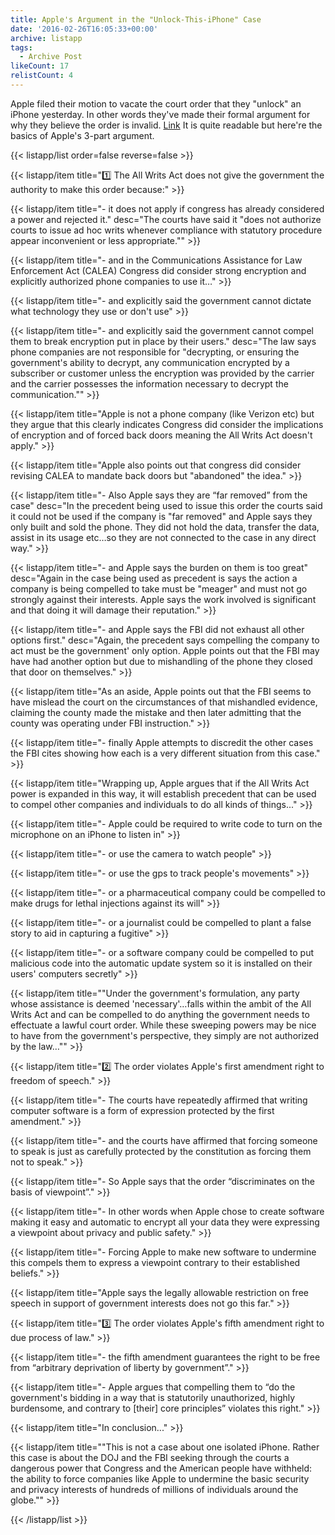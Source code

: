 ```yaml
---
title: Apple's Argument in the "Unlock-This-iPhone" Case
date: '2016-02-26T16:05:33+00:00'
archive: listapp
tags: 
  - Archive Post
likeCount: 17
relistCount: 4
---
```


Apple filed their motion to vacate the court order that they "unlock" an iPhone yesterday. In other words they've made their formal argument for why they believe the order is invalid. [Link](https://www.documentcloud.org/documents/2722199-5-15-MJ-00451-SP-USA-v-Black-Lexus-IS300.html) It is quite readable but here're the basics of Apple's 3-part argument.

<!--more-->

{{< listapp/list order=false reverse=false >}}

   {{< listapp/item title="1️⃣ The All Writs Act does not give the government the authority to make this order because:" >}}

   {{< listapp/item title="\- it does not apply if congress has already considered a power and rejected it."
      desc="The courts have said it \"does not authorize courts to issue ad hoc writs whenever compliance with statutory procedure appear inconvenient or less appropriate.\"" >}}

   {{< listapp/item title="\- and in the Communications Assistance for Law Enforcement Act (CALEA) Congress did consider strong encryption and explicitly authorized phone companies to use it…" >}}

   {{< listapp/item title="\- and explicitly said the government cannot dictate what technology they use or don't use" >}}

   {{< listapp/item title="\- and explicitly said the government cannot compel them to break encryption put in place by their users."
      desc="The law says phone companies are not responsible for \"decrypting, or ensuring the government's ability to decrypt, any communication encrypted by a subscriber or customer unless the encryption was provided by the carrier and the carrier possesses the information necessary to decrypt the communication.\"" >}}

   {{< listapp/item title="Apple is not a phone company (like Verizon etc) but they argue that this clearly indicates Congress did consider the implications of encryption and of forced back doors meaning the All Writs Act doesn't apply." >}}

   {{< listapp/item title="Apple also points out that congress did consider revising CALEA to mandate back doors but \"abandoned\" the idea." >}}

   {{< listapp/item title="\- Also Apple says they are “far removed” from the case"
      desc="In the precedent being used to issue this order the courts said it could not be used if the company is \"far removed\" and Apple says they only built and sold the phone. They did not hold the data, transfer the data, assist in its usage etc…so they are not connected to the case in any direct way." >}}

   {{< listapp/item title="\- and Apple says the burden on them is too great"
      desc="Again in the case being used as precedent is says the action a company is being compelled to take must be \"meager\" and must not go strongly against their interests. Apple says the work involved is significant and that doing it will damage their reputation." >}}

   {{< listapp/item title="\- and Apple says the FBI did not exhaust all other options first."
      desc="Again, the precedent says compelling the company to act must be the government' only option. Apple points out that the FBI may have had another option but due to mishandling of the phone they closed that door on themselves." >}}

   {{< listapp/item title="As an aside, Apple points out that the FBI seems to have mislead the court on the circumstances of that mishandled evidence, claiming the county made the mistake and then later admitting that the county was operating under FBI instruction." >}}

   {{< listapp/item title="\- finally Apple attempts to discredit the other cases the FBI cites showing how each is a very different situation from this case." >}}

   {{< listapp/item title="Wrapping up, Apple argues that if the All Writs Act power is expanded in this way, it will establish precedent that can be used to compel other companies and individuals to do all kinds of things..." >}}

   {{< listapp/item title="\- Apple could be required to write code to turn on the microphone on an iPhone to listen in" >}}

   {{< listapp/item title="\- or use the camera to watch people" >}}

   {{< listapp/item title="\- or use the gps to track people's movements" >}}

   {{< listapp/item title="\- or a pharmaceutical company could be compelled to make drugs for lethal injections against its will" >}}

   {{< listapp/item title="\- or a journalist could be compelled to plant a false story to aid in capturing a fugitive" >}}

   {{< listapp/item title="\- or a software company could be compelled to put malicious code into the automatic update system so it is installed on their users' computers secretly" >}}

   {{< listapp/item title="\"Under the government's formulation, any party whose assistance is deemed 'necessary'…falls within the ambit of the All Writs Act and can be compelled to do anything the government needs to effectuate a lawful court order. While these sweeping powers may be nice to have from the government's perspective, they simply are not authorized by the law…\"" >}}

   {{< listapp/item title="2️⃣ The order violates Apple's first amendment right to freedom of speech." >}}

   {{< listapp/item title="\- The courts have repeatedly affirmed that writing computer software is a form of expression protected by the first amendment." >}}

   {{< listapp/item title="\- and the courts have affirmed that forcing someone to speak is just as carefully protected by the constitution as forcing them not to speak." >}}

   {{< listapp/item title="\- So Apple says that the order “discriminates on the basis of viewpoint”." >}}

   {{< listapp/item title="\- In other words when Apple chose to create software making it easy and automatic to encrypt all your data they were expressing a viewpoint about privacy and public safety." >}}

   {{< listapp/item title="\- Forcing Apple to make new software to undermine this compels them to express a viewpoint contrary to their established beliefs." >}}

   {{< listapp/item title="Apple says the legally allowable restriction on free speech in support of government interests does not go this far." >}}

   {{< listapp/item title="3️⃣ The order violates Apple's fifth amendment right to due process of law." >}}

   {{< listapp/item title="\- the fifth amendment guarantees the right to be free from “arbitrary deprivation of liberty by government”." >}}

   {{< listapp/item title="\- Apple argues that compelling them to “do the government's bidding in a way that is statutorily unauthorized, highly burdensome, and contrary to [their] core principles” violates this right." >}}

   {{< listapp/item title="In conclusion..." >}}

   {{< listapp/item title="\"This is not a case about one isolated iPhone. Rather this case is about the DOJ and the FBI seeking through the courts a dangerous power that Congress and the American people have withheld: the ability to force companies like Apple to undermine the basic security and privacy interests of hundreds of millions of individuals around the globe.\"" >}}

{{< /listapp/list >}}
